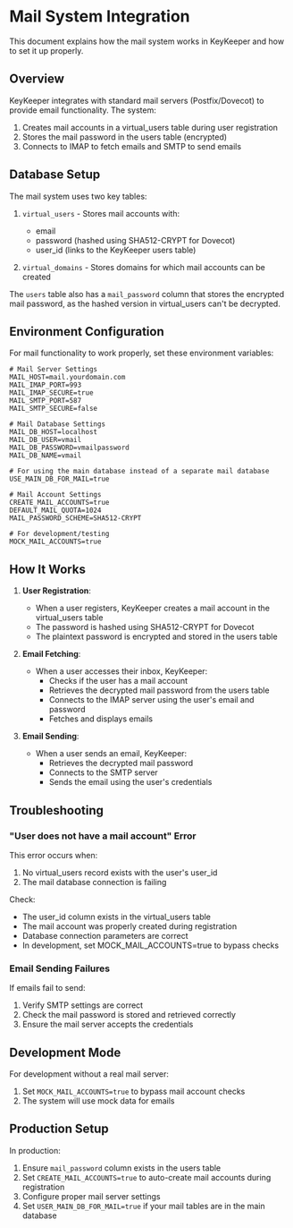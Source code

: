 # Mail System Integration

This document explains how the mail system works in KeyKeeper and how to set it up properly.

## Overview

KeyKeeper integrates with standard mail servers (Postfix/Dovecot) to provide email functionality. The system:

1. Creates mail accounts in a virtual_users table during user registration
2. Stores the mail password in the users table (encrypted)
3. Connects to IMAP to fetch emails and SMTP to send emails

## Database Setup

The mail system uses two key tables:

1. `virtual_users` - Stores mail accounts with:
   - email
   - password (hashed using SHA512-CRYPT for Dovecot)
   - user_id (links to the KeyKeeper users table)

2. `virtual_domains` - Stores domains for which mail accounts can be created

The `users` table also has a `mail_password` column that stores the encrypted mail password, as the hashed version in virtual_users can't be decrypted.

## Environment Configuration

For mail functionality to work properly, set these environment variables:

```
# Mail Server Settings
MAIL_HOST=mail.yourdomain.com
MAIL_IMAP_PORT=993
MAIL_IMAP_SECURE=true
MAIL_SMTP_PORT=587
MAIL_SMTP_SECURE=false

# Mail Database Settings
MAIL_DB_HOST=localhost
MAIL_DB_USER=vmail
MAIL_DB_PASSWORD=vmailpassword
MAIL_DB_NAME=vmail

# For using the main database instead of a separate mail database
USE_MAIN_DB_FOR_MAIL=true

# Mail Account Settings
CREATE_MAIL_ACCOUNTS=true
DEFAULT_MAIL_QUOTA=1024
MAIL_PASSWORD_SCHEME=SHA512-CRYPT

# For development/testing
MOCK_MAIL_ACCOUNTS=true
```

## How It Works

1. **User Registration**:
   - When a user registers, KeyKeeper creates a mail account in the virtual_users table
   - The password is hashed using SHA512-CRYPT for Dovecot
   - The plaintext password is encrypted and stored in the users table

2. **Email Fetching**:
   - When a user accesses their inbox, KeyKeeper:
     - Checks if the user has a mail account
     - Retrieves the decrypted mail password from the users table
     - Connects to the IMAP server using the user's email and password
     - Fetches and displays emails

3. **Email Sending**:
   - When a user sends an email, KeyKeeper:
     - Retrieves the decrypted mail password
     - Connects to the SMTP server
     - Sends the email using the user's credentials

## Troubleshooting

### "User does not have a mail account" Error

This error occurs when:
1. No virtual_users record exists with the user's user_id
2. The mail database connection is failing

Check:
- The user_id column exists in the virtual_users table
- The mail account was properly created during registration
- Database connection parameters are correct
- In development, set MOCK_MAIL_ACCOUNTS=true to bypass checks

### Email Sending Failures

If emails fail to send:
1. Verify SMTP settings are correct
2. Check the mail password is stored and retrieved correctly
3. Ensure the mail server accepts the credentials

## Development Mode

For development without a real mail server:
1. Set `MOCK_MAIL_ACCOUNTS=true` to bypass mail account checks
2. The system will use mock data for emails

## Production Setup

In production:
1. Ensure `mail_password` column exists in the users table
2. Set `CREATE_MAIL_ACCOUNTS=true` to auto-create mail accounts during registration
3. Configure proper mail server settings
4. Set `USER_MAIN_DB_FOR_MAIL=true` if your mail tables are in the main database